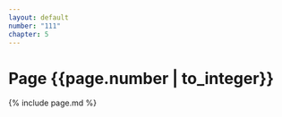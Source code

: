 ```yaml
---
layout: default
number: "111"
chapter: 5
---
```


# Page {{page.number | to_integer}}
{% include page.md %}
